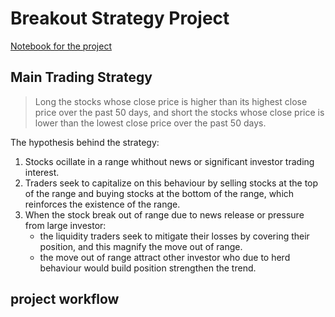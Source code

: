 # Breakout Strategy Project
[Notebook for the project](project_2_starter.ipynb)

## Main Trading Strategy
>Long the stocks whose close price is higher than its highest close price over the past 50 days, and short the stocks whose close price is lower than the lowest close price over the past 50 days.

The hypothesis behind the strategy:
1. Stocks ocillate in a range whithout news or significant investor trading interest.
2. Traders seek to capitalize on this behaviour by selling stocks at the top of the range and buying stocks at the bottom of the range, which reinforces the existence of the range.
3. When the stock break out of range due to news release or pressure from large investor:
   - the liquidity traders seek to mitigate their losses by covering their position, and this magnify the move out of range.
   - the move out of range attract other investor who due to herd behaviour would build position strengthen the trend.
  
## project workflow
